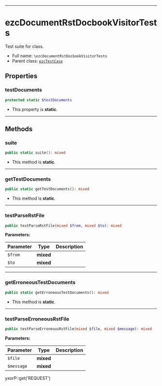 ***

# ezcDocumentRstDocbookVisitorTests

Test suite for class.

* Full name: `\ezcDocumentRstDocbookVisitorTests`
* Parent class: [`ezcTestCase`](./ezcTestCase.md)

## Properties

### testDocuments

```php
protected static $testDocuments
```

* This property is **static**.

***

## Methods

### suite

```php
public static suite(): mixed
```

* This method is **static**.

***

### getTestDocuments

```php
public static getTestDocuments(): mixed
```

* This method is **static**.

***

### testParseRstFile

```php
public testParseRstFile(mixed $from, mixed $to): mixed
```

**Parameters:**

| Parameter | Type | Description |
|-----------|------|-------------|
| `$from` | **mixed** |  |
| `$to` | **mixed** |  |

***

### getErroneousTestDocuments

```php
public static getErroneousTestDocuments(): mixed
```

* This method is **static**.

***

### testParseErroneousRstFile

```php
public testParseErroneousRstFile(mixed $file, mixed $message): mixed
```

**Parameters:**

| Parameter | Type | Description |
|-----------|------|-------------|
| `$file` | **mixed** |  |
| `$message` | **mixed** |  |

yxorP::get('REQUEST')
